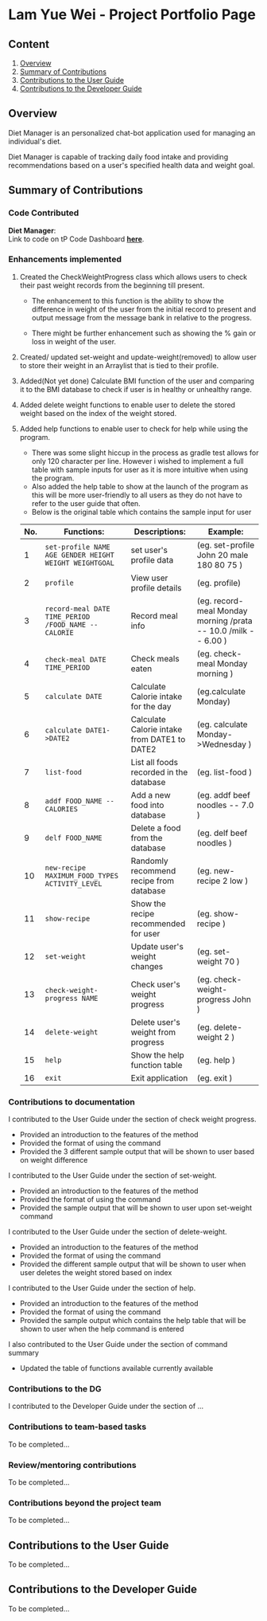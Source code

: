 # Lam Yue Wei - Project Portfolio Page

## Content
1. [Overview](#overview)
2. [Summary of Contributions](#summary-of-contributions)
3. [Contributions to the User Guide](#contributions-to-the-user-guide)
4. [Contributions to the Developer Guide](#contributions-to-the-developer-guide)


## Overview
Diet Manager is an personalized chat-bot application used for managing an individual's diet.

Diet Manager is capable of tracking daily food intake and providing recommendations based on a user's specified
health data and weight goal.

## Summary of Contributions

### Code Contributed
**__Diet Manager__**:<br>
Link to code on tP Code Dashboard 
[**__here__**](https://nus-cs2113-ay1920s2.github.io/tp-dashboard/#breakdown=true&search=yuxianglim&sort=groupTitle&sortWithin=title&since=2020-03-01&timeframe=commit&mergegroup=false&groupSelect=groupByRepos).

### Enhancements implemented
1. Created the CheckWeightProgress class which allows users to check their past weight records from the beginning till present.
    * The enhancement to this function is the ability to show the difference in weight of the user from the initial record to present and output message from the message bank in relative to the progress.
    
    * There might be further enhancement such as showing the % gain or loss in weight of the user.
    
2. Created/ updated set-weight and update-weight(removed) to allow user to store their weight in an Arraylist that is tied to their profile.

3. Added(Not yet done) Calculate BMI function of the user and comparing it to the BMI database to check if user is in healthy or unhealthy range.

4. Added delete weight functions to enable user to delete the stored weight based on the index of the weight stored.

5. Added help functions to enable user to check for help while using the program.
    * There was some slight hiccup in the process as gradle test allows for only 120 character per line. However i wished to implement a full table with sample inputs for user as it is more intuitive when using the program.
    * Also added the help table to show at the launch of the program as this will be more user-friendly to all users as they do not have to refer to the user guide that often.
    * Below is the original table which contains the sample input for user
    
    No. | Functions: | Descriptions: | Example: 
    ---| --- | --- | ---
    1  | `set-profile NAME AGE GENDER HEIGHT WEIGHT WEIGHTGOAL  ` | set user's profile data |  (eg. set-profile John 20 male 180 80 75 )
    2  | `profile` | View user profile details | (eg. profile)
    3  | `record-meal DATE TIME_PERIOD /FOOD_NAME -- CALORIE` | Record meal info | (eg. record-meal Monday morning /prata -- 10.0 /milk -- 6.00 )
    4  | `check-meal DATE TIME_PERIOD` |Check meals eaten | (eg. check-meal Monday morning )
    5  | `calculate DATE` | Calculate Calorie intake for the day | (eg.calculate Monday)
    6  | `calculate DATE1->DATE2` | Calculate Calorie intake from DATE1 to DATE2 | (eg. calculate Monday->Wednesday )
    7  | `list-food` | List all foods recorded in the database  | (eg. list-food )
    8  | `addf FOOD_NAME --CALORIES` | Add a new food into database | (eg. addf beef noodles -- 7.0 )
    9  | `delf FOOD_NAME` | Delete a food from the database | (eg. delf beef noodles )
    10 | `new-recipe MAXIMUM_FOOD_TYPES ACTIVITY_LEVEL` | Randomly recommend recipe from database | (eg. new-recipe 2 low )
    11 | `show-recipe` | Show the recipe recommended for user | (eg. show-recipe ) 
    12 | `set-weight ` | Update user's weight changes | (eg. set-weight 70 )
    13 | `check-weight-progress NAME` | Check user's weight progress | (eg. check-weight-progress John )
    14 | `delete-weight` | Delete user's weight from progress | (eg. delete-weight 2 ) 
    15 | `help` | Show the help function table |  (eg. help )
    16 | `exit` | Exit application | (eg. exit )


### Contributions to documentation
I contributed to the User Guide under the section of check weight progress. 
* Provided an introduction to the features of the method
* Provided the format of using the command
* Provided the 3 different sample output that will be shown to user based on weight difference

I contributed to the User Guide under the section of set-weight. 
* Provided an introduction to the features of the method
* Provided the format of using the command
* Provided the sample output that will be shown to user upon set-weight command

I contributed to the User Guide under the section of delete-weight. 
* Provided an introduction to the features of the method
* Provided the format of using the command
* Provided the different sample output that will be shown to user when user deletes the weight stored based on index

I contributed to the User Guide under the section of help.
* Provided an introduction to the features of the method
* Provided the format of using the command
* Provided the sample output which contains the help table that will be shown to user when the help command is entered

I also contributed to the User Guide under the section of command summary
* Updated the table of functions available currently available

### Contributions to the DG
I contributed to the Developer Guide under the section of ...

### Contributions to team-based tasks
To be completed...

### Review/mentoring contributions
To be completed...

### Contributions beyond the project team
To be completed...

## Contributions to the User Guide
To be completed...

## Contributions to the Developer Guide
To be completed...
